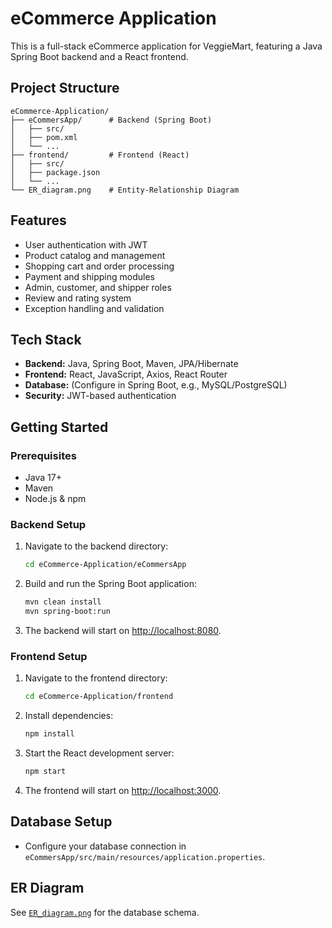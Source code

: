 # eCommerce Application

This is a full-stack eCommerce application for VeggieMart, featuring a Java Spring Boot backend and a React frontend.

## Project Structure

```
eCommerce-Application/
├── eCommersApp/      # Backend (Spring Boot)
│   ├── src/
│   ├── pom.xml
│   └── ...
├── frontend/         # Frontend (React)
│   ├── src/
│   ├── package.json
│   └── ...
└── ER_diagram.png    # Entity-Relationship Diagram
```

## Features

- User authentication with JWT
- Product catalog and management
- Shopping cart and order processing
- Payment and shipping modules
- Admin, customer, and shipper roles
- Review and rating system
- Exception handling and validation

## Tech Stack

- **Backend:** Java, Spring Boot, Maven, JPA/Hibernate
- **Frontend:** React, JavaScript, Axios, React Router
- **Database:** (Configure in Spring Boot, e.g., MySQL/PostgreSQL)
- **Security:** JWT-based authentication

## Getting Started

### Prerequisites

- Java 17+
- Maven
- Node.js & npm

### Backend Setup

1. Navigate to the backend directory:
    ```sh
    cd eCommerce-Application/eCommersApp
    ```
2. Build and run the Spring Boot application:
    ```sh
    mvn clean install
    mvn spring-boot:run
    ```
3. The backend will start on [http://localhost:8080](http://localhost:8080).

### Frontend Setup

1. Navigate to the frontend directory:
    ```sh
    cd eCommerce-Application/frontend
    ```
2. Install dependencies:
    ```sh
    npm install
    ```
3. Start the React development server:
    ```sh
    npm start
    ```
4. The frontend will start on [http://localhost:3000](http://localhost:3000).

## Database Setup

- Configure your database connection in `eCommersApp/src/main/resources/application.properties`.

## ER Diagram

See [`ER_diagram.png`](eCommerce-Application/ER_diagram.png) for the database schema.


